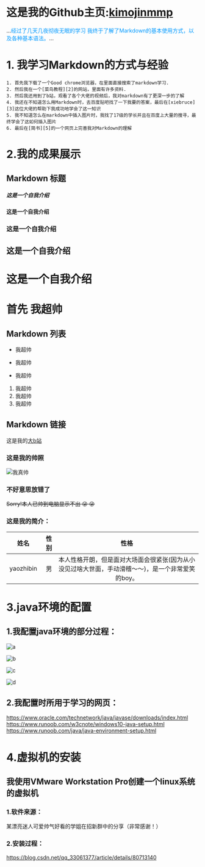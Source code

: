 # 这是我的Github主页:[kimojinmmp][1]

[1]:https://github.com/kimojinmmp

...<font color=#0099ff>经过了几天几夜彻夜无眠的学习
我终于了解了Markdown的基本使用方式，以及各种基本语法。</font>...

# 1. **我学习Markdown的方式与经验**  
    1. 首先我下载了一个Good chrome浏览器，在里面直接搜索了markdown学习.  
    2. 然后我在一个[菜鸟教程][2]的网站，里面有许多资料.    
    3. 然后我还用到了b站，观看了各个大佬的视频后，我对markdown有了更深一步的了解  
    4. 我还在不知道怎么用Markdown时，去百度贴吧找了一下我要的答案，最后在[xiebruce][3]这位大佬的帮助下我成功地学会了这一知识
    5. 我不知道怎么在markdown中插入图片时，我找了17级的学长并且在百度上大量的搜寻，最终学会了这如何插入图片  
    6. 最后在[简书][5]的一个网页上完善我对Markdown的理解

[5]:https://www.jianshu.com/p/40ba812dd973

# 2.**我的成果展示**  
## Markdown 标题
##### 这是一个自我介绍    
#### 这是一个自我介绍  
### 这是一个自我介绍  
## 这是一个自我介绍  
# 这是一个自我介绍  
# 首先 我超帅  
## Markdown 列表  
* 我超帅  
- 我超帅  
+ 我超帅  
1. 我超帅
2. 我超帅
3. 我超帅  
## Markdown 链接 
这是我的[大b站][6]
  
[6]:https://www.bilibili.com/  
### 这是我的帅照
![我真帅](https://github.com/kimojinmmp/19517yzb/blob/master/172f1135b1bd5638368a6d0ba0f259f9%20(1).jpg)

### 不好意思放错了  
~~Sorry!本人已帅到电脑显示不出 :stuck_out_tongue_winking_eye: :stuck_out_tongue_winking_eye:~~

### 这是我的简介：
 
| 姓名 | 性别 | 性格 |
| :----: | ----: | :----: |
| yaozhibin | 男 | 本人性格开朗，但是面对大场面会很紧张(因为从小没见过啥大世面，手动滑稽～～)，是一个非常爱笑的boy。 |

[2]:https://www.runoob.com/markdown/md-title.html
[3]: https://github.com/xiebruce/PicUploader

# 3.**java环境的配置**  
## 1.我配置java环境的部分过程：
![a](https://github.com/kimojinmmp/19517yzb/blob/master/19517yzb/QQ图片20191121085733.png)
 
![b](https://github.com/kimojinmmp/19517yzb/blob/master/19517yzb/QQ图片20191121085739.png) 

![c](https://github.com/kimojinmmp/19517yzb/blob/master/19517yzb/QQ图片20191121085745.png)

![d](https://github.com/kimojinmmp/19517yzb/blob/master/19517yzb/QQ图片20191121085751.png)

## 2.我配置时所用于学习的网页：  
https://www.oracle.com/technetwork/java/javase/downloads/index.html  
https://www.runoob.com/w3cnote/windows10-java-setup.html  
https://www.runoob.com/java/java-environment-setup.html  

# 4.**虚拟机的安装**    
## 我使用VMware Workstation Pro创建一个linux系统的虚拟机
### 1.软件来源：  
某漂亮迷人可爱帅气好看的学姐在招新群中的分享（非常感谢！）  
### 2.安装过程：  

https://blog.csdn.net/qq_33061377/article/details/80713140

